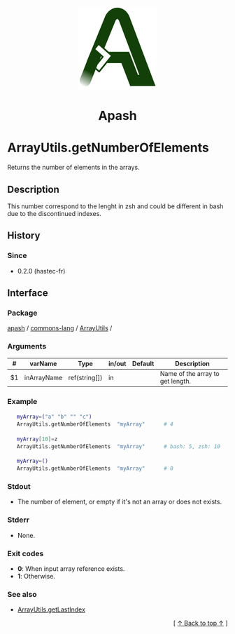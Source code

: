
<div align='center' id='apash-top'>
  <a href='https://github.com/hastec-fr/apash'>
    <img alt='apash-logo' src='../../../../../../assets/apash-logo.svg'/>
  </a>

  # Apash
</div>


# ArrayUtils.getNumberOfElements
Returns the number of elements in the arrays.
## Description
   This number correspond to the lenght in zsh and could be different in bash
   due to the discontinued indexes.

## History
### Since
  * 0.2.0 (hastec-fr)

## Interface
### Package
<!-- apash.packageBegin -->
[apash](../../../apash.md) / [commons-lang](../../commons-lang.md) / [ArrayUtils](../ArrayUtils.md) / 
<!-- apash.packageEnd -->

### Arguments
 | #      | varName        | Type          | in/out   | Default    | Description                          |
 |--------|----------------|---------------|----------|------------|--------------------------------------|
 | $1     | inArrayName    | ref(string[]) | in       |            | Name of the array to get length.     |

### Example
 ```bash
    myArray=("a" "b" "" "c")
    ArrayUtils.getNumberOfElements  "myArray"      # 4

    myArray[10]=z
    ArrayUtils.getNumberOfElements  "myArray"      # bash: 5, zsh: 10

    myArray=()
    ArrayUtils.getNumberOfElements  "myArray"      # 0
 ```

### Stdout
  * The number of element, or empty if it's not an array or does not exists.
### Stderr
  * None.

### Exit codes
  * **0**: When input array reference exists.
  * **1**: Otherwise.

### See also
  * [ArrayUtils.getLastIndex](./getLastIndex.md)

  <div align='right'>[ <a href='#apash-top'>↑ Back to top ↑</a> ]</div>

